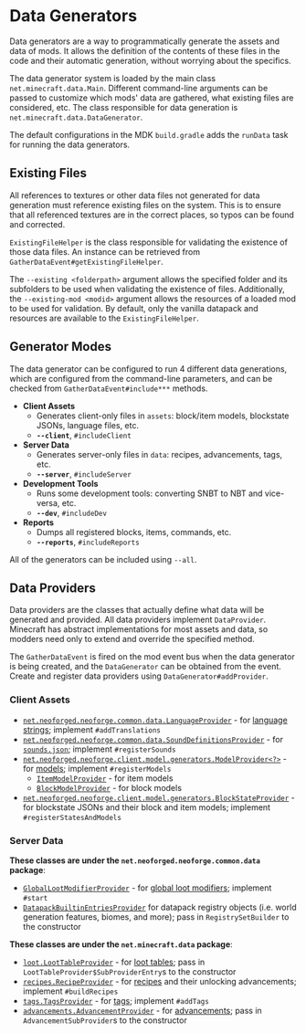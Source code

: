 Data Generators
===============

Data generators are a way to programmatically generate the assets and data of mods. It allows the definition of the contents of these files in the code and their automatic generation, without worrying about the specifics.

The data generator system is loaded by the main class `net.minecraft.data.Main`. Different command-line arguments can be passed to customize which mods' data are gathered, what existing files are considered, etc. The class responsible for data generation is `net.minecraft.data.DataGenerator`.

The default configurations in the MDK `build.gradle` adds the `runData` task for running the data generators.

Existing Files
--------------
All references to textures or other data files not generated for data generation must reference existing files on the system. This is to ensure that all referenced textures are in the correct places, so typos can be found and corrected. 

`ExistingFileHelper` is the class responsible for validating the existence of those data files. An instance can be retrieved from  `GatherDataEvent#getExistingFileHelper`.

The `--existing <folderpath>` argument allows the specified folder and its subfolders to be used when validating the existence of files. Additionally, the `--existing-mod <modid>` argument allows the resources of a loaded mod to be used for validation. By default, only the vanilla datapack and resources are available to the `ExistingFileHelper`.

Generator Modes
---------------

The data generator can be configured to run 4 different data generations, which are configured from the command-line parameters, and can be checked from `GatherDataEvent#include***` methods.

* __Client Assets__
  * Generates client-only files in `assets`: block/item models, blockstate JSONs, language files, etc.
  * __`--client`__, `#includeClient`
* __Server Data__
  * Generates server-only files in `data`: recipes, advancements, tags, etc.
  * __`--server`__, `#includeServer`
* __Development Tools__
  * Runs some development tools: converting SNBT to NBT and vice-versa, etc.
  * __`--dev`__, `#includeDev`
* __Reports__
  * Dumps all registered blocks, items, commands, etc.
  * __`--reports`__, `#includeReports`

All of the generators can be included using `--all`.

Data Providers
--------------

Data providers are the classes that actually define what data will be generated and provided. All data providers implement `DataProvider`. Minecraft has abstract implementations for most assets and data, so modders need only to extend and override the specified method.

The `GatherDataEvent` is fired on the mod event bus when the data generator is being created, and the `DataGenerator` can be obtained from the event. Create and register data providers using `DataGenerator#addProvider`.

### Client Assets
* [`net.neoforged.neoforge.common.data.LanguageProvider`][langgen] - for [language strings][lang]; implement `#addTranslations`
* [`net.neoforged.neoforge.common.data.SoundDefinitionsProvider`][soundgen] - for [`sounds.json`][sounds]; implement `#registerSounds`
* [`net.neoforged.neoforge.client.model.generators.ModelProvider<?>`][modelgen] - for [models]; implement `#registerModels`
    * [`ItemModelProvider`][itemmodelgen] - for item models
    * [`BlockModelProvider`][blockmodelgen] - for block models
* [`net.neoforged.neoforge.client.model.generators.BlockStateProvider`][blockstategen] - for blockstate JSONs and their block and item models; implement `#registerStatesAndModels`

### Server Data

**These classes are under the `net.neoforged.neoforge.common.data` package**:

* [`GlobalLootModifierProvider`][glmgen] - for [global loot modifiers][glm]; implement `#start`
* [`DatapackBuiltinEntriesProvider`][datapackregistriesgen] for datapack registry objects (i.e. world generation features, biomes, and more); pass in `RegistrySetBuilder` to the constructor

**These classes are under the `net.minecraft.data` package**:

* [`loot.LootTableProvider`][loottablegen] - for [loot tables][loottable]; pass in `LootTableProvider$SubProviderEntry`s to the constructor
* [`recipes.RecipeProvider`][recipegen] - for [recipes] and their unlocking advancements; implement `#buildRecipes`
* [`tags.TagsProvider`][taggen] - for [tags]; implement `#addTags`
* [`advancements.AdvancementProvider`][advgen] - for [advancements]; pass in `AdvancementSubProvider`s to the constructor

[langgen]: ./client/localization.md
[lang]: https://minecraft.wiki/w/Language
[soundgen]: ./client/sounds.md
[sounds]: https://minecraft.wiki/w/Sounds.json
[modelgen]: ./client/modelproviders.md
[models]: ../resources/client/models/index.md
[itemmodelgen]: ./client/modelproviders.md#itemmodelprovider
[blockmodelgen]: ./client/modelproviders.md#blockmodelprovider
[blockstategen]: ./client/modelproviders.md#block-state-provider
[glmgen]: ./server/glm.md
[glm]: ../resources/server/glm.md
[datapackregistriesgen]: ./server/datapackregistries.md
[loottablegen]: ./server/loottables.md
[loottable]: ../resources/server/loottables.md
[recipegen]: ./server/recipes.md
[recipes]: ../resources/server/recipes/index.md
[taggen]: ./server/tags.md
[tags]: ../resources/server/tags.md
[advgen]: ./server/advancements.md
[advancements]: ../resources/server/advancements.md
